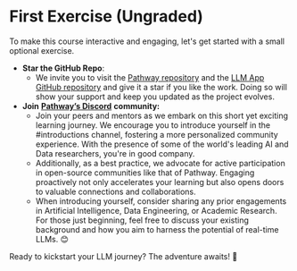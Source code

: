 # First Exercise (Ungraded)

To make this course interactive and engaging, let's get started with a small optional exercise.&#x20;

* **Star the GitHub Repo**:&#x20;
  * We invite you to visit the [Pathway repository](https://github.com/pathwaycom/pathway) and the [LLM App GitHub repository](https://github.com/pathwaycom/llm-app) and give it a star if you like the work. Doing so will show your support and keep you updated as the project evolves. &#x20;
* **Join** [**Pathway’s Discord**](https://discord.gg/SzSHw8Hd) **community:**&#x20;
  * Join your peers and mentors as we embark on this short yet exciting learning journey. We encourage you to introduce yourself in the #introductions channel, fostering a more personalized community experience. With the presence of some of the world's leading AI and Data researchers, you're in good company.
  * Additionally, as a best practice, we advocate for active participation in open-source communities like that of Pathway. Engaging proactively not only accelerates your learning but also opens doors to valuable connections and collaborations.&#x20;
  * When introducing yourself, consider sharing any prior engagements in Artificial Intelligence, Data Engineering, or Academic Research. For those just beginning, feel free to discuss your existing background and how you aim to harness the potential of real-time LLMs. 😊

Ready to kickstart your LLM journey? The adventure awaits! 🚀
